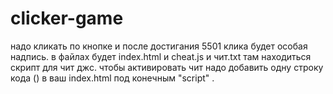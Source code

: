 # clicker-game
надо кликать по кнопке и после достигания 5501 клика будет особая надпись.
в файлах будет index.html и cheat.js и чит.txt там находиться скрипт для чит джс.
чтобы активировать чит надо добавить одну строку кода (<script src="cheat.js"></script>) в ваш index.html под конечным "script" .
